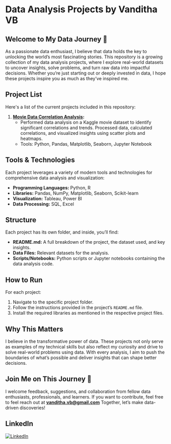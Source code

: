 # Data Analysis Projects by Vanditha VB

## Welcome to My Data Journey 🚀

As a passionate data enthusiast, I believe that data holds the key to unlocking the world’s most fascinating stories. This repository is a growing collection of my data analysis projects, where I explore real-world datasets to uncover insights, solve problems, and turn raw data into impactful decisions. Whether you’re just starting out or deeply invested in data, I hope these projects inspire you as much as they’ve inspired me.

## Project List
Here's a list of the current projects included in this repository:

1. **[Movie Data Correlation Analysis](https://github.com/vandithavb/Data_Analysis_Projects/tree/main/Movie%20Data%20Correlation%20Analysis):**
   - Performed data analysis on a Kaggle movie dataset to identify significant correlations and trends. Processed data, calculated correlations, and visualized insights using scatter plots and heatmaps.
   - Tools: Python, Pandas, Matplotlib, Seaborn, Jupyter Notebook


## Tools & Technologies
Each project leverages a variety of modern tools and technologies for comprehensive data analysis and visualization:

- **Programming Languages:** Python, R
- **Libraries:** Pandas, NumPy, Matplotlib, Seaborn, Scikit-learn
- **Visualization:** Tableau, Power BI
- **Data Processing:** SQL, Excel

## Structure
Each project has its own folder, and inside, you’ll find:

- **README.md:** A full breakdown of the project, the dataset used, and key insights.
- **Data Files:** Relevant datasets for the analysis.
- **Scripts/Notebooks:** Python scripts or Jupyter notebooks containing the data analysis code.

## How to Run
For each project:
1. Navigate to the specific project folder.
2. Follow the instructions provided in the project’s `README.md` file.
3. Install the required libraries as mentioned in the respective project files.

## Why This Matters
I believe in the transformative power of data. These projects not only serve as examples of my technical skills but also reflect my curiosity and drive to solve real-world problems using data. With every analysis, I aim to push the boundaries of what’s possible and deliver insights that can shape better decisions.

## Join Me on This Journey 🚀
I welcome feedback, suggestions, and collaboration from fellow data enthusiasts, professionals, and learners. If you want to contribute, feel free to feel reach out at **vanditha.vb@gmail.com** Together, let’s make data-driven discoveries!


## LinkedIn  
[![LinkedIn](https://img.shields.io/badge/LinkedIn-0077B5?logo=linkedin&logoColor=white)](https://www.linkedin.com/in/vanditha-vb-6b9b12196/)



